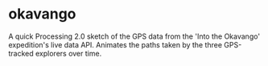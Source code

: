 okavango
========

A quick Processing 2.0 sketch of the GPS data from the 
'Into the Okavango' expedition's live data API.  Animates 
the paths taken by the three GPS-tracked explorers over time.
